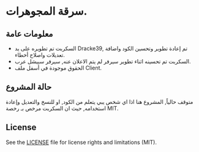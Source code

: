 # سرقة المجوهرات.

## معلومات عامة
* السكربت تم تطويره على يد Dracke39, تم إعادة تطوير وتحسين الكود واضافة تعديلات واصلاح أخطاء.
* السكربت تم تحسينه اثناء تطوير سيرفر لم يتم الاعلان عنه, سيرفر سبيشل عرب.
* الحقوق موجودة في أسفل ملف Client.

## حالة المشروع
متوقف حالياً, المشروع هنا اذا اي شخص يبي يتعلم من الكود, او للنسخ والتعديل وإعادة استخدامه, حيث ان السكربت مرخص بـ رخصة MIT.

## License

See the [LICENSE](MIT-LICENSE.md) file for license rights and limitations (MIT).
